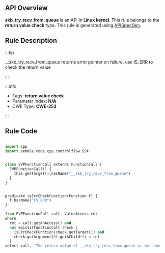 ---
---


## API Overview
**skb_try_recv_from_queue** is an API in **Linux kernel**. This rule belongs to the **return value check** type. This rule is generated using [APISpecGen](../../tools/APISpecGen).
## Rule Description

:::tip

__skb_try_recv_from_queue returns error pointer on failure, use IS_ERR to check the return value

:::

:::info

- Tags: **return value check**
- Parameter Index: **N/A**
- CWE Type: **CWE-253**

:::

## Rule Code
```python

import cpp
import semmle.code.cpp.controlflow.SSA


class EVPFunctionCall extends FunctionCall {
  EVPFunctionCall() {
    this.getTarget().hasName("__skb_try_recv_from_queue")
  }
}


predicate isErrCheckFunction(Function f) {
  f.hasName("IS_ERR") 
}

from EVPFunctionCall call, ValueAccess ret
where
  ret = call.getAnAccess() and
  not exists(FunctionCall check |
    isErrCheckFunction(check.getTarget()) and
    check.getArgument(0).getAChild*() = ret
  )
select call, "The return value of __skb_try_recv_from_queue is not checked with IS_ERR."
    
```